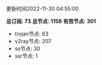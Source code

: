 更新时间2022-11-30 04:55:00

**总订阅: 73**
**总节点: 1158**
**有效节点: 301**
- trojan节点: 63
- v2ray节点: 207
- ss节点: 30
- ssr节点: 1
